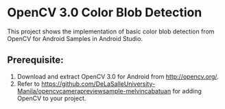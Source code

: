 # OpenCV 3.0 Color Blob Detection

This project shows the implementation of basic color blob detection from OpenCV for Android Samples in Android Studio.

## Prerequisite:

1. Download and extract OpenCV 3.0 for Android from http://opencv.org/.
2. Refer to https://github.com/DeLaSalleUniversity-Manila/opencvcamerapreviewsample-melvincabatuan for adding OpenCV to your project.

